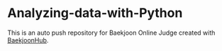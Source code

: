 # Analyzing-data-with-Python
This is an auto push repository for Baekjoon Online Judge created with [BaekjoonHub](https://github.com/BaekjoonHub/BaekjoonHub).

